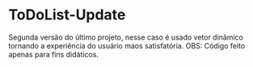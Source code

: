 # ToDoList-Update
Segunda versão do último projeto, nesse caso é usado vetor dinâmico tornando a experiência do usuário maos satisfatória. 
OBS: Código feito apenas para fins didáticos.
